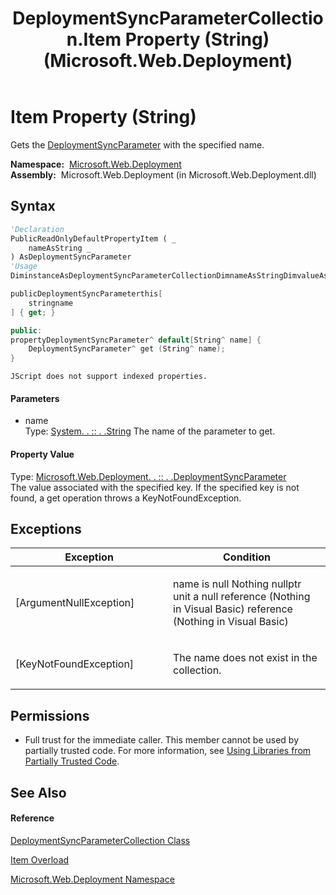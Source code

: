 ﻿---
title: DeploymentSyncParameterCollection.Item Property (String) (Microsoft.Web.Deployment)
TOCTitle: Item Property (String)
ms:assetid: P:Microsoft.Web.Deployment.DeploymentSyncParameterCollection.Item(System.String)
ms:mtpsurl: https://msdn.microsoft.com/en-us/library/microsoft.web.deployment.deploymentsyncparametercollection.item(v=VS.90)
ms:contentKeyID: 20208983
ms.date: 05/02/2012
mtps_version: v=VS.90
dev_langs:
- vb
- csharp
- c++
- jscript
api_location:
- Microsoft.Web.Deployment.dll
api_name:
- Microsoft.Web.Deployment.DeploymentSyncParameterCollection.get_Item
- Microsoft.Web.Deployment.DeploymentSyncParameterCollection.Item
api_type:
- Managed
topic_type:
- apiref
- kbSyntax
product_family_name: VS
ROBOTS: INDEX,FOLLOW
---

# Item Property (String)

Gets the [DeploymentSyncParameter](deploymentsyncparameter-class-microsoft-web-deployment.md) with the specified name.

**Namespace:**  [Microsoft.Web.Deployment](microsoft-web-deployment-namespace.md)  
**Assembly:**  Microsoft.Web.Deployment (in Microsoft.Web.Deployment.dll)

## Syntax

``` vb
'Declaration
PublicReadOnlyDefaultPropertyItem ( _
    nameAsString _
) AsDeploymentSyncParameter
'Usage
DiminstanceAsDeploymentSyncParameterCollectionDimnameAsStringDimvalueAsDeploymentSyncParametervalue = instance(name)
```

``` csharp
publicDeploymentSyncParameterthis[
    stringname
] { get; }
```

``` c++
public:
propertyDeploymentSyncParameter^ default[String^ name] {
    DeploymentSyncParameter^ get (String^ name);
}
```

``` jscript
JScript does not support indexed properties.
```

#### Parameters

  - name  
    Type: [System. . :: . .String](https://msdn.microsoft.com/en-us/library/s1wwdcbf\(v=vs.90\))  
    The name of the parameter to get.  

#### Property Value

Type: [Microsoft.Web.Deployment. . :: . .DeploymentSyncParameter](deploymentsyncparameter-class-microsoft-web-deployment.md)  
The value associated with the specified key. If the specified key is not found, a get operation throws a KeyNotFoundException.  

## Exceptions

<table>
<colgroup>
<col style="width: 50%" />
<col style="width: 50%" />
</colgroup>
<thead>
<tr class="header">
<th>Exception</th>
<th>Condition</th>
</tr>
</thead>
<tbody>
<tr class="odd">
<td>[ArgumentNullException]</td>
<td><p>name is null Nothing nullptr unit a null reference (Nothing in Visual Basic) reference (Nothing in Visual Basic)</p></td>
</tr>
<tr class="even">
<td>[KeyNotFoundException]</td>
<td><p>The name does not exist in the collection.</p></td>
</tr>
</tbody>
</table>


## Permissions

  - Full trust for the immediate caller. This member cannot be used by partially trusted code. For more information, see [Using Libraries from Partially Trusted Code](https://msdn.microsoft.com/en-us/library/8skskf63\(v=vs.90\)).

## See Also

#### Reference

[DeploymentSyncParameterCollection Class](deploymentsyncparametercollection-class-microsoft-web-deployment.md)

[Item Overload](deploymentsyncparametercollection-item-property-microsoft-web-deployment.md)

[Microsoft.Web.Deployment Namespace](microsoft-web-deployment-namespace.md)

